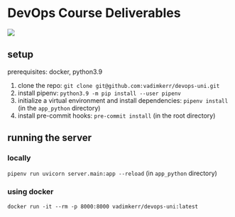 # DevOps Course Deliverables

![](https://github.com/vadimkerr/devops-uni/actions/workflows/ci.yml/badge.svg)

## setup

prerequisites: docker, python3.9

1. clone the repo: `git clone git@github.com:vadimkerr/devops-uni.git`
1. install pipenv: `python3.9 -m pip install --user pipenv`
1. initialize a virtual environment and install dependencies: `pipenv install` (in the `app_python` directory)
1. install pre-commit hooks: `pre-commit install` (in the root directory)

## running the server

### locally

`pipenv run uvicorn server.main:app --reload` (in `app_python` directory)

### using docker

`docker run -it --rm -p 8000:8000 vadimkerr/devops-uni:latest`
